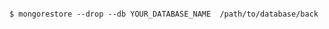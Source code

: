 <!-- layout:code post: database-backups_mongodb -->

```

$ mongorestore --drop --db YOUR_DATABASE_NAME  /path/to/database/back 

```
